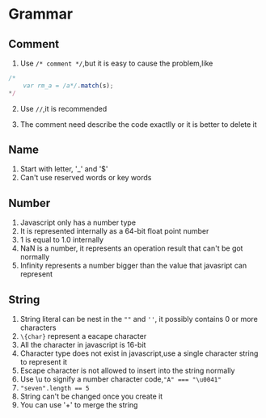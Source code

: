 # Grammar
## Comment
1. Use `/* comment */`,but it is easy to cause the problem,like
```js
/*
    var rm_a = /a*/.match(s);
*/
```
2. Use `//`,it is recommended

3. The comment need describe the code exactlly or it is better to delete it


## Name
1. Start with letter, '_' and '$'
2. Can't use reserved words or key words

## Number
1. Javascript only has a number type 
2. It is represented internally as a 64-bit float point number 
3. 1 is equal to 1.0 internally
4. NaN is a number, it represents an operation result that can't be got normally
5. Infinity represents a number bigger than the value that javasript can represent

## String
1. String literal can be nest in the `""` and `''`, it possibly contains 0 or more characters
2. `\{char}` represent a eacape character
3. All the character in javascript is 16-bit
4. Character type does not exist in javascript,use a single character string to represent it
5. Escape character is not allowed to insert into the string normally
6. Use \u to signify a number character code,`"A" === "\u0041"`
7. `"seven".length == 5`
8. String can't be changed once you create it
9. You can use '+' to merge the string